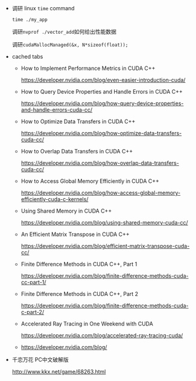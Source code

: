 * 调研 linux `time` command

    `time ./my_app`

    调研`nvprof ./vector_add`如何给出性能数据

    调研`cudaMallocManaged(&x, N*sizeof(float));`

* cached tabs

    * How to Implement Performance Metrics in CUDA C++

        <https://developer.nvidia.com/blog/even-easier-introduction-cuda/>

    * How to Query Device Properties and Handle Errors in CUDA C++

        <https://developer.nvidia.com/blog/how-query-device-properties-and-handle-errors-cuda-cc/>

    * How to Optimize Data Transfers in CUDA C++

        <https://developer.nvidia.com/blog/how-optimize-data-transfers-cuda-cc/>

    * How to Overlap Data Transfers in CUDA C++

        <https://developer.nvidia.com/blog/how-overlap-data-transfers-cuda-cc/>

    * How to Access Global Memory Efficiently in CUDA C++

        <https://developer.nvidia.com/blog/how-access-global-memory-efficiently-cuda-c-kernels/>

    * Using Shared Memory in CUDA C++

        <https://developer.nvidia.com/blog/using-shared-memory-cuda-cc/>

    * An Efficient Matrix Transpose in CUDA C++

        <https://developer.nvidia.com/blog/efficient-matrix-transpose-cuda-cc/>

    * Finite Difference Methods in CUDA C++, Part 1

        <https://developer.nvidia.com/blog/finite-difference-methods-cuda-cc-part-1/>

    * Finite Difference Methods in CUDA C++, Part 2

        <https://developer.nvidia.com/blog/finite-difference-methods-cuda-c-part-2/>

    * Accelerated Ray Tracing in One Weekend with CUDA

        <https://developer.nvidia.com/blog/accelerated-ray-tracing-cuda/>

    * <https://developer.nvidia.com/blog/>

* 千恋万花 PC中文破解版

    <http://www.kkx.net/game/68263.html>